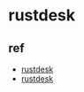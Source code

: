 # rustdesk


## ref
+ [rustdesk](https://rustdesk.com/docs/en/client/)
+ [rustdesk](https://github.com/rustdesk/rustdesk)